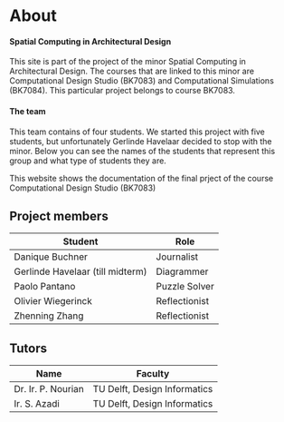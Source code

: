 # About
#### Spatial Computing in Architectural Design
This site is part of the project of the minor Spatial Computing in Architectural Design. The courses that are linked to this minor are Computational Design Studio (BK7083) and Computational Simulations (BK7084). This particular project belongs to course BK7083.

#### The team
This team contains of four students. We started this project with five students, but unfortunately Gerlinde Havelaar decided to stop with the minor. Below you can see the names of the students that represent this group and what type of students they are.  


This website shows the documentation of the final prject of the course Computational Design Studio (BK7083)

## Project members
Student | Role
---------|---------
Danique Buchner | Journalist
Gerlinde Havelaar (till midterm) | Diagrammer
Paolo Pantano | Puzzle Solver
Olivier Wiegerinck | Reflectionist
Zhenning Zhang | Reflectionist

## Tutors
Name | Faculty
---------|----------
 Dr. Ir. P. Nourian | TU Delft, Design Informatics
 Ir. S. Azadi | TU Delft, Design Informatics 